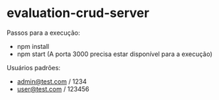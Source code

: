 # evaluation-crud-server

Passos para a execução:

- npm install
- npm start (A porta 3000 precisa estar disponível para a execução)

Usuários padrões:

- admin@test.com / 1234
- user@test.com / 123456
